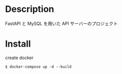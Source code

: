 # Description

FastAPI と MySQL を用いた API サーバーのプロジェクト

# Install

create docker

```
$ docker-compose up -d --build
```
